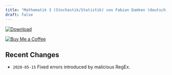 ```yaml
---
title: "Mathematik 3 (Stochastik/Statistik) von Fabian Damken (deutsch)"
draft: false
---
```


[![Download](/download.png)](mathe3-stochastik-summary.pdf)

[![Buy Me a Coffee](/kofi.png)](https://ko-fi.com/fdamken)

## Recent Changes
- `2020-05-15` Fixed errors introduced by malicious RegEx.
